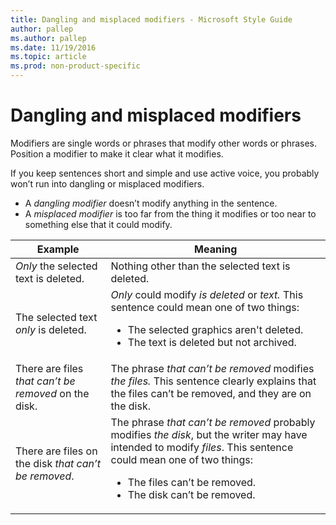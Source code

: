 ```yaml
---
title: Dangling and misplaced modifiers - Microsoft Style Guide
author: pallep
ms.author: pallep
ms.date: 11/19/2016
ms.topic: article
ms.prod: non-product-specific
---
```


# Dangling and misplaced modifiers

Modifiers are single words or phrases that modify other words or phrases. Position a modifier to make it clear what it modifies.

If you keep sentences short and simple and use active voice, you probably won’t run into dangling or misplaced modifiers. 

  - A *dangling modifier* doesn’t modify anything in the sentence. 
  - A *misplaced modifier* is too far from the thing it modifies or too near to something else that it could modify. 

| Example | Meaning |
|---|---|
| _Only_ the selected text is deleted. | Nothing other than the selected text is deleted. |
| The selected text _only_ is deleted. | _Only_ could modify _is deleted_ or _text._ This sentence could mean one of two things:<ul><li>The selected graphics aren't deleted.</li><li>The text is deleted but not archived.</li></ul> |
| There are files _that can’t be removed_ on the disk. | The phrase _that can’t be removed_ modifies _the files._ This sentence clearly explains that the files can’t be removed, and they are on the disk.  |
| There are files on the disk _that can’t be removed_. | The phrase _that can’t be removed_ probably modifies _the disk_, but the writer may have intended to modify _files_. This sentence could mean one of two things:<ul><li>The files can’t be removed.</li><li>The disk can’t be removed. </li></ul> |

